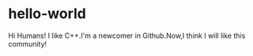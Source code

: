# hello-world
Hi Humans!
I like C++.I'm a newcomer in Github.Now,I think I will like this community!
